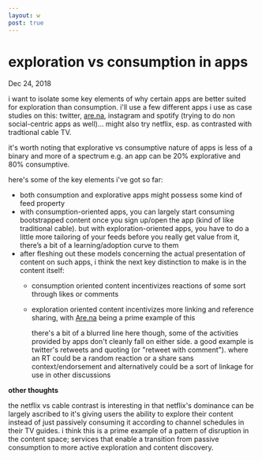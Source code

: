 ```yaml
---
layout: w
post: true
---
```

# exploration vs consumption in apps

Dec 24, 2018

i want to isolate some key elements of why certain apps are better suited for exploration than consumption. i'll use a few different apps i use as case studies on this: twitter, [are.na](http://are.na), instagram and spotify (trying to do non social-centric apps as well)... might also try netflix, esp. as contrasted with tradtional cable TV.

it's worth noting that explorative vs consumptive nature of apps is less of a binary and more of a spectrum e.g. an app can be 20% explorative and 80% consumptive.

here's some of the key elements i've got so far:

- both consumption and explorative apps might possess some kind of feed property
- with consumption-oriented apps, you can largely start consuming bootstrapped content once you sign up/open the app (kind of like traditional cable). but with exploration-oriented apps, you have to do a little more tailoring of your feeds before you really get value from it, there’s a bit of a learning/adoption curve to them
- after fleshing out these models concerning the actual presentation of content on such apps, i think the next key distinction to make is in the content itself:
    - consumption oriented content incentivizes reactions of some sort through likes or comments
    - exploration oriented content incentivizes more linking and reference sharing, with [Are.na](http://are.na) being a prime example of this

        there's a bit of a blurred line here though, some of the activities provided by apps don't cleanly fall on either side. a good example is twitter's retweets and quoting (or "retweet with comment"). where an RT could be a random reaction or a share sans context/endorsement and alternatively could be a sort of linkage for use in other discussions 

**other thoughts**

the netflix vs cable contrast is interesting in that netflix's dominance can be largely ascribed to it's giving users the ability to explore their content instead of just passively consuming it according to channel schedules in their TV guides. i think this is a prime example of a pattern of disruption in the content space; services that enable a transition from passive consumption to more active exploration and content discovery.
